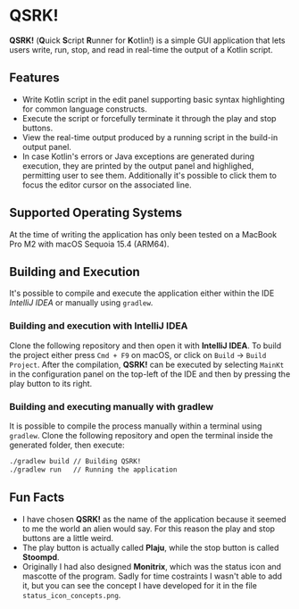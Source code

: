 # QSRK!
**QSRK!** (**Q**uick **S**cript **R**unner for **K**otlin!) is a simple GUI application that lets users write, run, stop, and read in real-time the output of a Kotlin script.

## Features
- Write Kotlin script in the edit panel supporting basic syntax highlighting for common language constructs.
- Execute the script or forcefully terminate it through the play and stop buttons.
- View the real-time output produced by a running script in the build-in output panel. 
- In case Kotlin's errors or Java exceptions are generated during execution, they are printed by the output panel and highlighed, permitting user to see them. Additionally it's possible to click them to focus the editor cursor on the associated line.

## Supported Operating Systems
At the time of writing the application has only been tested on a MacBook Pro M2 with macOS Sequoia 15.4 (ARM64).

## Building and Execution
It's possible to compile and execute the application either within the IDE *IntelliJ IDEA* or manually using `gradlew`.

### Building and execution with IntelliJ IDEA

Clone the following repository and then open it with **IntelliJ IDEA**. To build the project either press `Cmd + F9` on macOS, or click on `Build` -> `Build Project`. After the compilation, **QSRK!** can be executed by selecting `MainKt` in the configuration panel on the top-left of the IDE and then by pressing the play button to its right.

### Building and executing manually with gradlew
It is possible to compile the process manually within a terminal using `gradlew`. Clone the following repository and open the terminal inside the generated folder, then execute:

```bash
./gradlew build // Building QSRK!
./gradlew run   // Running the application
```

## Fun Facts
- I have chosen **QSRK!** as the name of the application because it seemed to me the world an alien would say. For this reason the play and stop buttons are a little weird.
- The play button is actually called **Plaju**, while the stop button is called **Stoompd**.
- Originally I had also designed **Monitrix**, which was the status icon and mascotte of the program. Sadly for time costraints I wasn't able to add it, but you can see the concept I have developed for it in the file `status_icon_concepts.png`.